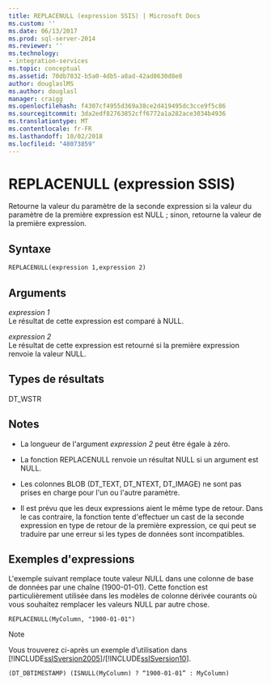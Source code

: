 ```yaml
---
title: REPLACENULL (expression SSIS) | Microsoft Docs
ms.custom: ''
ms.date: 06/13/2017
ms.prod: sql-server-2014
ms.reviewer: ''
ms.technology:
- integration-services
ms.topic: conceptual
ms.assetid: 70db7832-b5a0-4db5-a8ad-42ad8630d8e8
author: douglaslMS
ms.author: douglasl
manager: craigg
ms.openlocfilehash: f4307cf4955d369a38ce2d419495dc3cce9f5c86
ms.sourcegitcommit: 3da2edf82763852cff6772a1a282ace3034b4936
ms.translationtype: MT
ms.contentlocale: fr-FR
ms.lasthandoff: 10/02/2018
ms.locfileid: "48073859"
---
```

# <a name="replacenull-ssis-expression"></a>REPLACENULL (expression SSIS)
  Retourne la valeur du paramètre de la seconde expression si la valeur du paramètre de la première expression est NULL ; sinon, retourne la valeur de la première expression.  
  
## <a name="syntax"></a>Syntaxe  
  
```vb  
REPLACENULL(expression 1,expression 2)  
```  
  
## <a name="arguments"></a>Arguments  
 *expression 1*  
 Le résultat de cette expression est comparé à NULL.  
  
 *expression 2*  
 Le résultat de cette expression est retourné si la première expression renvoie la valeur NULL.  
  
## <a name="result-types"></a>Types de résultats  
 DT_WSTR  
  
## <a name="remarks"></a>Notes  
  
-   La longueur de l'argument *expression 2* peut être égale à zéro.  
  
-   La fonction REPLACENULL renvoie un résultat NULL si un argument est NULL.  
  
-   Les colonnes BLOB (DT_TEXT, DT_NTEXT, DT_IMAGE) ne sont pas prises en charge pour l'un ou l'autre paramètre.  
  
-   Il est prévu que les deux expressions aient le même type de retour. Dans le cas contraire, la fonction tente d'effectuer un cast de la seconde expression en type de retour de la première expression, ce qui peut se traduire par une erreur si les types de données sont incompatibles.  
  
## <a name="expression-examples"></a>Exemples d'expressions  
 L'exemple suivant remplace toute valeur NULL dans une colonne de base de données par une chaîne (1900-01-01). Cette fonction est particulièrement utilisée dans les modèles de colonne dérivée courants où vous souhaitez remplacer les valeurs NULL par autre chose.  
  
```  
REPLACENULL(MyColumn, "1900-01-01")  
```  
  
> [!NOTE]  
>  Vous trouverez ci-après un exemple d’utilisation dans [!INCLUDE[ssISversion2005](../../includes/ssisversion2005-md.md)]/[!INCLUDE[ssISversion10](../../includes/ssisversion10-md.md)].  
  
```  
(DT_DBTIMESTAMP) (ISNULL(MyColumn) ? “1900-01-01” : MyColumn)   
```  
  
  
